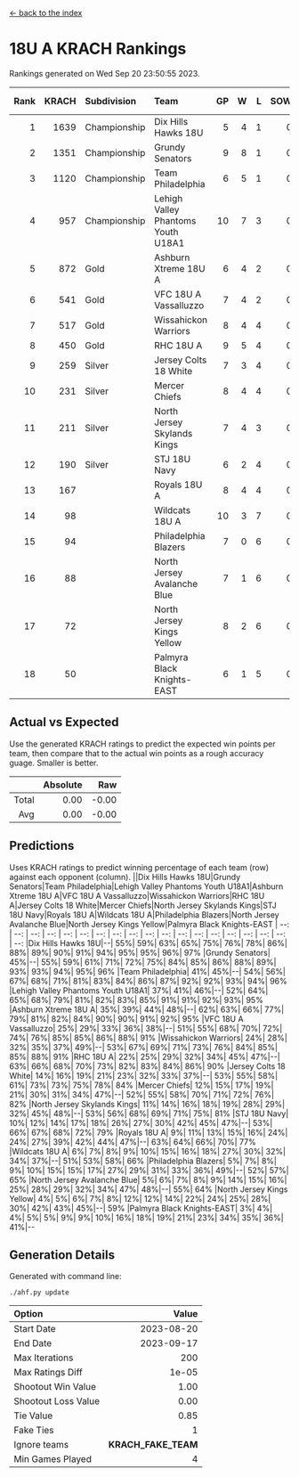 [<- back to the index](readme.md)
# 18U A KRACH Rankings
Rankings generated on Wed Sep 20 23:50:55 2023.

Rank|KRACH|Subdivision|Team|GP|W|L|SOW|SOL|T|SoS|Exp Wins|Win Diff
---:|---:|:---|:---|---:|---:|---:|---:|---:|---:|---:|---:|---:
1|1639|Championship|Dix Hills Hawks 18U|5|4|1|0|0|0|705|4.8|-0.0
2|1351|Championship|Grundy Senators|9|8|1|0|0|0|313|8.8|-0.0
3|1120|Championship|Team Philadelphia|6|5|1|0|0|0|493|5.8|-0.0
4|957|Championship|Lehigh Valley Phantoms Youth U18A1|10|7|3|0|0|0|624|7.8|-0.0
5|872|Gold|Ashburn Xtreme 18U A|6|4|2|0|0|0|654|4.8|-0.0
6|541|Gold|VFC 18U A Vassalluzzo|7|4|2|0|0|1|462|5.7|-0.0
7|517|Gold|Wissahickon Warriors|8|4|4|0|0|0|711|4.8|-0.0
8|450|Gold|RHC 18U A|9|5|4|0|0|0|583|5.8|-0.0
9|259|Silver|Jersey Colts 18 White|7|3|4|0|0|0|488|3.9|0.0
10|231|Silver|Mercer Chiefs|8|4|4|0|0|0|324|4.9|0.0
11|211|Silver|North Jersey Skylands Kings|7|4|3|0|0|0|181|4.9|0.0
12|190|Silver|STJ 18U Navy|6|2|4|0|0|0|619|2.9|0.0
13|167||Royals 18U A|8|4|4|0|0|0|352|4.9|0.0
14|98||Wildcats 18U A|10|3|7|0|0|0|378|3.9|0.0
15|94||Philadelphia Blazers|7|0|6|0|0|1|614|1.7|0.0
16|88||North Jersey Avalanche Blue|7|1|6|0|0|0|586|1.9|0.0
17|72||North Jersey Kings Yellow|8|2|6|0|0|0|280|2.9|0.0
18|50||Palmyra Black Knights-EAST|6|1|5|0|0|0|174|1.9|0.0

## Actual vs Expected
Use the generated KRACH ratings to predict the expected win points per team, then compare that to the actual win points as a rough accuracy guage. Smaller is better.

||Absolute|Raw
|---:|---:|---:
|Total|0.00|-0.00
|Avg|0.00|-0.00

## Predictions
Uses KRACH ratings to predict winning percentage of each team (row) against each opponent (column).
||Dix Hills Hawks 18U|Grundy Senators|Team Philadelphia|Lehigh Valley Phantoms Youth U18A1|Ashburn Xtreme 18U A|VFC 18U A Vassalluzzo|Wissahickon Warriors|RHC 18U A|Jersey Colts 18 White|Mercer Chiefs|North Jersey Skylands Kings|STJ 18U Navy|Royals 18U A|Wildcats 18U A|Philadelphia Blazers|North Jersey Avalanche Blue|North Jersey Kings Yellow|Palmyra Black Knights-EAST
| --: | --: | --: | --: | --: | --: | --: | --: | --: | --: | --: | --: | --: | --: | --: | --: | --: | --: | --: 
|Dix Hills Hawks 18U|--| 55%| 59%| 63%| 65%| 75%| 76%| 78%| 86%| 88%| 89%| 90%| 91%| 94%| 95%| 95%| 96%| 97%
|Grundy Senators| 45%|--| 55%| 59%| 61%| 71%| 72%| 75%| 84%| 85%| 86%| 88%| 89%| 93%| 93%| 94%| 95%| 96%
|Team Philadelphia| 41%| 45%|--| 54%| 56%| 67%| 68%| 71%| 81%| 83%| 84%| 86%| 87%| 92%| 92%| 93%| 94%| 96%
|Lehigh Valley Phantoms Youth U18A1| 37%| 41%| 46%|--| 52%| 64%| 65%| 68%| 79%| 81%| 82%| 83%| 85%| 91%| 91%| 92%| 93%| 95%
|Ashburn Xtreme 18U A| 35%| 39%| 44%| 48%|--| 62%| 63%| 66%| 77%| 79%| 81%| 82%| 84%| 90%| 90%| 91%| 92%| 95%
|VFC 18U A Vassalluzzo| 25%| 29%| 33%| 36%| 38%|--| 51%| 55%| 68%| 70%| 72%| 74%| 76%| 85%| 85%| 86%| 88%| 91%
|Wissahickon Warriors| 24%| 28%| 32%| 35%| 37%| 49%|--| 53%| 67%| 69%| 71%| 73%| 76%| 84%| 85%| 85%| 88%| 91%
|RHC 18U A| 22%| 25%| 29%| 32%| 34%| 45%| 47%|--| 63%| 66%| 68%| 70%| 73%| 82%| 83%| 84%| 86%| 90%
|Jersey Colts 18 White| 14%| 16%| 19%| 21%| 23%| 32%| 33%| 37%|--| 53%| 55%| 58%| 61%| 73%| 73%| 75%| 78%| 84%
|Mercer Chiefs| 12%| 15%| 17%| 19%| 21%| 30%| 31%| 34%| 47%|--| 52%| 55%| 58%| 70%| 71%| 72%| 76%| 82%
|North Jersey Skylands Kings| 11%| 14%| 16%| 18%| 19%| 28%| 29%| 32%| 45%| 48%|--| 53%| 56%| 68%| 69%| 71%| 75%| 81%
|STJ 18U Navy| 10%| 12%| 14%| 17%| 18%| 26%| 27%| 30%| 42%| 45%| 47%|--| 53%| 66%| 67%| 68%| 72%| 79%
|Royals 18U A|  9%| 11%| 13%| 15%| 16%| 24%| 24%| 27%| 39%| 42%| 44%| 47%|--| 63%| 64%| 66%| 70%| 77%
|Wildcats 18U A|  6%|  7%|  8%|  9%| 10%| 15%| 16%| 18%| 27%| 30%| 32%| 34%| 37%|--| 51%| 53%| 58%| 66%
|Philadelphia Blazers|  5%|  7%|  8%|  9%| 10%| 15%| 15%| 17%| 27%| 29%| 31%| 33%| 36%| 49%|--| 52%| 57%| 65%
|North Jersey Avalanche Blue|  5%|  6%|  7%|  8%|  9%| 14%| 15%| 16%| 25%| 28%| 29%| 32%| 34%| 47%| 48%|--| 55%| 64%
|North Jersey Kings Yellow|  4%|  5%|  6%|  7%|  8%| 12%| 12%| 14%| 22%| 24%| 25%| 28%| 30%| 42%| 43%| 45%|--| 59%
|Palmyra Black Knights-EAST|  3%|  4%|  4%|  5%|  5%|  9%|  9%| 10%| 16%| 18%| 19%| 21%| 23%| 34%| 35%| 36%| 41%|--

## Generation Details

Generated with command line:
```
./ahf.py update
```

| Option | Value |
| :----- | ----: |
| Start Date | 2023-08-20 |
| End Date | 2023-09-17 |
| Max Iterations | 200 |
| Max Ratings Diff | 1e-05 |
| Shootout Win Value | 1.00 |
| Shootout Loss Value | 0.00 |
| Tie Value | 0.85 |
| Fake Ties | 1 |
| Ignore teams | __KRACH_FAKE_TEAM__ |
| Min Games Played | 4 |

